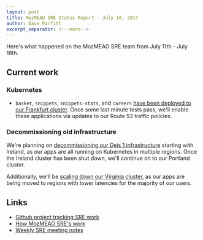 ```yaml
---
layout: post
title: MozMEAO SRE Status Report - July 18, 2017
author: Dave Parfitt
excerpt_separator: <!--more-->
---
```


Here's what happened on the MozMEAO SRE team from July 11th - July 18th.

<!--more-->

## Current work

### Kubernetes

- `basket`, `snippets`, `snippets-stats`, and `careers` [have been deployed to our Frankfurt cluster](https://github.com/mozmar/infra/issues/301). Once some last minute tests pass, we'll enable these applications via updates to our Route 53 traffic policies. 

### Decommissioning old infrastructure

We're planning on [decommissioning our Deis 1 infrastructure](https://github.com/mozmar/infra/issues/336) starting with Ireland, as our apps are all running on Kubernetes in multiple regions. Once the Ireland cluster has been shut down, we'll continue on to our Portland cluster.

Additionally, we'll be [scaling down our Virginia cluster](https://github.com/mozmar/infra/issues/335), as our apps are being moved to regions with lower latencies for the majority of our users. 

## Links

- [Github project tracking SRE work](https://github.com/mozmar/infra/projects/2)
- [How MozMEAO SRE's work](https://github.com/mozmar/infra/blob/master/docs/how_we_work.md)
- [Weekly SRE meeting notes](https://goo.gl/WuhP0Y)
